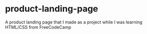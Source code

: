 # product-landing-page
A product landing page that I made as a project while I was learning HTML/CSS from FreeCodeCamp
